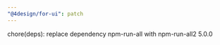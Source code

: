 ```yaml
---
"@4design/for-ui": patch
---
```


chore(deps): replace dependency npm-run-all with npm-run-all2 5.0.0
